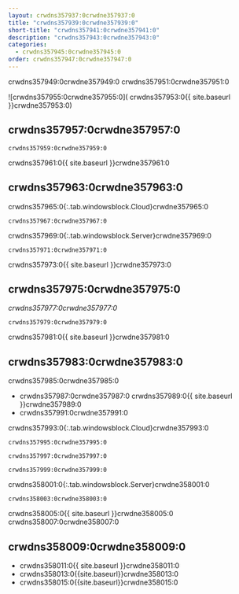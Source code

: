 ```yaml
---
layout: crwdns357937:0crwdne357937:0
title: "crwdns357939:0crwdne357939:0"
short-title: "crwdns357941:0crwdne357941:0"
description: "crwdns357943:0crwdne357943:0"
categories:
  - crwdns357945:0crwdne357945:0
order: crwdns357947:0crwdne357947:0
---
```


crwdns357949:0crwdne357949:0 crwdns357951:0crwdne357951:0

![crwdns357955:0crwdne357955:0](  crwdns357953:0{{ site.baseurl }}crwdne357953:0)

## crwdns357957:0crwdne357957:0

```
crwdns357959:0crwdne357959:0
```

crwdns357961:0{{ site.baseurl }}crwdne357961:0

## crwdns357963:0crwdne357963:0

crwdns357965:0{:.tab.windowsblock.Cloud}crwdne357965:0
```
crwdns357967:0crwdne357967:0
```

crwdns357969:0{:.tab.windowsblock.Server}crwdne357969:0
```
crwdns357971:0crwdne357971:0
```

crwdns357973:0{{ site.baseurl }}crwdne357973:0

## crwdns357975:0crwdne357975:0

_crwdns357977:0crwdne357977:0_

```
crwdns357979:0crwdne357979:0
```

crwdns357981:0{{ site.baseurl }}crwdne357981:0

## crwdns357983:0crwdne357983:0

crwdns357985:0crwdne357985:0
* crwdns357987:0crwdne357987:0 crwdns357989:0{{ site.baseurl }}crwdne357989:0
* crwdns357991:0crwdne357991:0

crwdns357993:0{:.tab.windowsblock.Cloud}crwdne357993:0
```
crwdns357995:0crwdne357995:0

crwdns357997:0crwdne357997:0

crwdns357999:0crwdne357999:0
```

crwdns358001:0{:.tab.windowsblock.Server}crwdne358001:0
```
crwdns358003:0crwdne358003:0
```

crwdns358005:0{{ site.baseurl }}crwdne358005:0 crwdns358007:0crwdne358007:0

## crwdns358009:0crwdne358009:0

* crwdns358011:0{{ site.baseurl }}crwdne358011:0
* crwdns358013:0{{site.baseurl}}crwdne358013:0
* crwdns358015:0{{site.baseurl}}crwdne358015:0
